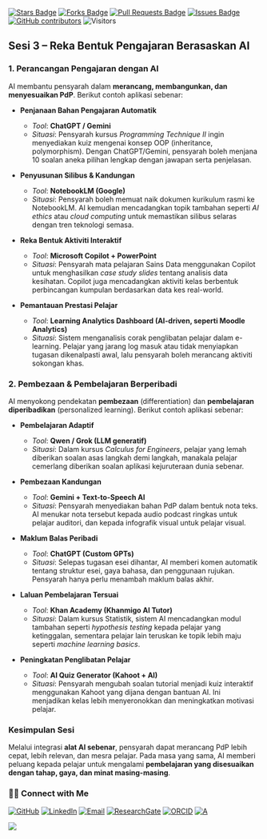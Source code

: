 <a href="https://github.com/drshahizan/short-course/stargazers"><img src="https://img.shields.io/github/stars/drshahizan/short-course" alt="Stars Badge"/></a>
<a href="https://github.com/drshahizan/short-course/network/members"><img src="https://img.shields.io/github/forks/drshahizan/short-course" alt="Forks Badge"/></a>
<a href="https://github.com/drshahizan/short-course/pulls"><img src="https://img.shields.io/github/issues-pr/drshahizan/short-course" alt="Pull Requests Badge"/></a>
<a href="https://github.com/drshahizan/short-course"><img src="https://img.shields.io/github/issues/drshahizan/short-course" alt="Issues Badge"/></a>
<a href="https://github.com/drshahizan/short-course/graphs/contributors"><img alt="GitHub contributors" src="https://img.shields.io/github/contributors/drshahizan/short-course?color=2b9348"></a>
![Visitors](https://api.visitorbadge.io/api/visitors?path=https%3A%2F%2Fgithub.com%2Fdrshahizan%2Fshort-course&labelColor=%23d9e3f0&countColor=%23697689&style=flat)

## **Sesi 3 – Reka Bentuk Pengajaran Berasaskan AI**

### **1. Perancangan Pengajaran dengan AI**

AI membantu pensyarah dalam **merancang, membangunkan, dan menyesuaikan PdP**. Berikut contoh aplikasi sebenar:

* **Penjanaan Bahan Pengajaran Automatik**

  * *Tool*: **ChatGPT / Gemini**
  * *Situasi*: Pensyarah kursus *Programming Technique II* ingin menyediakan kuiz mengenai konsep OOP (inheritance, polymorphism). Dengan ChatGPT/Gemini, pensyarah boleh menjana 10 soalan aneka pilihan lengkap dengan jawapan serta penjelasan.

* **Penyusunan Silibus & Kandungan**

  * *Tool*: **NotebookLM (Google)**
  * *Situasi*: Pensyarah boleh memuat naik dokumen kurikulum rasmi ke NotebookLM. AI kemudian mencadangkan topik tambahan seperti *AI ethics* atau *cloud computing* untuk memastikan silibus selaras dengan tren teknologi semasa.

* **Reka Bentuk Aktiviti Interaktif**

  * *Tool*: **Microsoft Copilot + PowerPoint**
  * *Situasi*: Pensyarah mata pelajaran Sains Data menggunakan Copilot untuk menghasilkan *case study slides* tentang analisis data kesihatan. Copilot juga mencadangkan aktiviti kelas berbentuk perbincangan kumpulan berdasarkan data kes real-world.

* **Pemantauan Prestasi Pelajar**

  * *Tool*: **Learning Analytics Dashboard (AI-driven, seperti Moodle Analytics)**
  * *Situasi*: Sistem menganalisis corak penglibatan pelajar dalam e-learning. Pelajar yang jarang log masuk atau tidak menyiapkan tugasan dikenalpasti awal, lalu pensyarah boleh merancang aktiviti sokongan khas.


### **2. Pembezaan & Pembelajaran Berperibadi**

AI menyokong pendekatan **pembezaan** (differentiation) dan **pembelajaran diperibadikan** (personalized learning). Berikut contoh aplikasi sebenar:

* **Pembelajaran Adaptif**

  * *Tool*: **Qwen / Grok (LLM generatif)**
  * *Situasi*: Dalam kursus *Calculus for Engineers*, pelajar yang lemah diberikan soalan asas langkah demi langkah, manakala pelajar cemerlang diberikan soalan aplikasi kejuruteraan dunia sebenar.

* **Pembezaan Kandungan**

  * *Tool*: **Gemini + Text-to-Speech AI**
  * *Situasi*: Pensyarah menyediakan bahan PdP dalam bentuk nota teks. AI menukar nota tersebut kepada audio podcast ringkas untuk pelajar auditori, dan kepada infografik visual untuk pelajar visual.

* **Maklum Balas Peribadi**

  * *Tool*: **ChatGPT (Custom GPTs)**
  * *Situasi*: Selepas tugasan esei dihantar, AI memberi komen automatik tentang struktur esei, gaya bahasa, dan penggunaan rujukan. Pensyarah hanya perlu menambah maklum balas akhir.

* **Laluan Pembelajaran Tersuai**

  * *Tool*: **Khan Academy (Khanmigo AI Tutor)**
  * *Situasi*: Dalam kursus Statistik, sistem AI mencadangkan modul tambahan seperti *hypothesis testing* kepada pelajar yang ketinggalan, sementara pelajar lain teruskan ke topik lebih maju seperti *machine learning basics*.

* **Peningkatan Penglibatan Pelajar**

  * *Tool*: **AI Quiz Generator (Kahoot + AI)**
  * *Situasi*: Pensyarah mengubah soalan tutorial menjadi kuiz interaktif menggunakan Kahoot yang dijana dengan bantuan AI. Ini menjadikan kelas lebih menyeronokkan dan meningkatkan motivasi pelajar.

### **Kesimpulan Sesi**

Melalui integrasi **alat AI sebenar**, pensyarah dapat merancang PdP lebih cepat, lebih relevan, dan mesra pelajar. Pada masa yang sama, AI memberi peluang kepada pelajar untuk mengalami **pembelajaran yang disesuaikan dengan tahap, gaya, dan minat masing-masing**.


### 🙌🏻 Connect with Me
<p align="left">
    <a href="https://github.com/drshahizan" target="_blank"><img alt="GitHub" src="https://img.shields.io/badge/-@drshahizan-181717?style=flat-square&logo=GitHub&logoColor=white"></a>
    <a href="https://www.linkedin.com/in/drshahizan" target="_blank"><img alt="LinkedIn" src="https://img.shields.io/badge/-drshahizan-blue?style=flat-square&logo=Linkedin&logoColor=white&link=https://www.linkedin.com/in/drshahizan/"></a>
    <a href="mailto:shahizan@utm.my" target="_blank"><img alt="Email" src="https://img.shields.io/badge/-shahizan@utm.my-c14438?style=flat-square&logo=Gmail&logoColor=white&link=mailto:shahizan@utm.my.com"></a>
    <a href="https://www.researchgate.net/profile/Mohd-Othman-28" target="_blank"><img alt="ResearchGate" src="https://img.shields.io/badge/-ResearchGate-00CCBB?style=flat-square&logo=ResearchGate&logoColor=white"></a>
    <a href="https://orcid.org/0000-0003-4261-1873" target="_blank"><img alt="ORCID" src="https://img.shields.io/badge/-ORCID-A6CE39?style=flat-square&logo=ORCID&logoColor=white"></a> 
 <a href="https://visitorbadge.io/status?path=https%3A%2F%2Fgithub.com%2Fdrshahizan" target="_blank"><img alt="A" src="https://api.visitorbadge.io/api/visitors?path=https%3A%2F%2Fgithub.com%2Fdrshahizan&labelColor=%23697689&countColor=%23555555&style=plastic"></a>
 
![](https://hit.yhype.me/github/profile?user_id=81284918)
</p>

